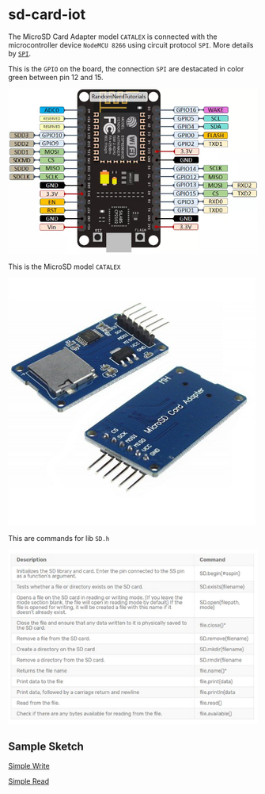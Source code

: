 # sd-card-iot

The MicroSD Card Adapter model `CATALEX` is connected with the microcontroller device `NodeMCU 8266` using circuit protocol `SPI`. More details by [`SPI`](https://github.com/sganzerla/embarcados-protocolos-comunicacao/tree/master/`SPI`).

This is the `GPIO` on the board, the connection `SPI` are destacated in color green between pin 12 and 15.

![image](./resources/ESP8266-NodeMCU-kit-12-E-pinout-gpio-pin.png)

This is the MicroSD model `CATALEX`

![image](resources/sd-card-module.jpg)

This are commands for lib `SD.h`

![image](resources/commands.png)

## Sample Sketch

[Simple Write](./simple-write/README.md)

[Simple Read](./simple-read/README.md)
